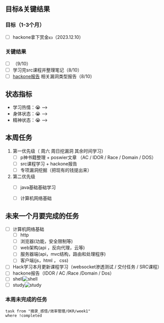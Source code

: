 ## 目标&关键结果
### 目标（1-3个月）
- [ ] hackone拿下赏金💵（2023.12.10）
### 关键结果
- [ ] （9/10）
- [ ] 学习完src课程并整理笔记（8/10）
- [ ] [hackone报告](https://github.com/reddelexc/hackerone-reports) 相关漏洞类型报告（8/10）
## 状态指标
- 学习热情：😭 --> 
- 身体状态：😭 --> 
- 精神状态：😭 --> 

## 本周任务

1. 第一优先级（ 周六 周日挖漏洞      其余时间学习）
	- [ ] p神书籍整理 + poswier文章 （AC / IDOR / Race / Domain / DOS）
	- [ ] src课程学习 + hackone报告  
	- [ ] 专项漏洞挖掘（把现有的钱提出来）
2. 第二优先级
	- [ ] java基础基础学习
	- [ ] 计算机网络基础




## 未来一个月要完成的任务
- [ ] 计算机网络基础
	- [ ] http
	- [ ] 浏览器(功能，安全限制等)
	- [ ] web架构(api ，反向代理，云等)
	- [ ] 服务器端(api，mvc结构，路由和处理程序)
	- [ ] 客户端(js，html ， css)
- [ ] Hack学习本月更新课程学习（websocket渗透测试 / 交付任务 / SRC课程）
- [ ] hackone报告（IDOR / AC /Race /Domain / Dos）
- [ ] shell![shell](/draw/autoshell)
- [ ] study![study](/draw/autostudy)

### 本周未完成的任务
```dataview
task from "摘录_感悟/效率管理/OKR/week1"
where !completed
```